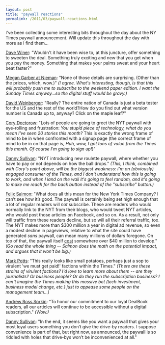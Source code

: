 ```yaml
---
layout: post
title: "paywall reactions"
permalink: /2011/03/paywall-reactions.html
---
```


<p>I&#39;ve been collecting some interesting bits throughout the day about the NY Times paywall announcement. Will update this throughout the day with more as I find them...</p>
<p><a href="http://scripting.com/stories/2011/03/17/commentsOnNytPaywallAnnoun.html" target="_self">Dave Winer</a>: &quot;Wouldn&#39;t it have been wise to, at this juncture, offer something to sweeten the deal. Something truly exciting and new that you get when you pay the money. Something that makes your palms sweat and your heart beat faster?&quot;</p>
<p><a href="http://www.niemanlab.org/2011/03/its-official-and-kind-of-expensive-here-are-the-details-of-the-new-york-times-new-stab-at-a-paywall/" target="_self">Megan Garber at Nieman</a>: &quot;None of those details are surprising. (Other than the prices, which, wow.)&quot; <em>(I agree. What&#39;s interesting, though, is that this will probably push me to subscribe to the weekend paper edition. I want the Sunday Times anyway...so the digital stuff would be gravy.)</em></p>
<p><a href="http://www.hyperorg.com/blogger/2011/03/17/new-york-times-uses-canada-as-beta-for-us/" target="_self">David Weinberger</a>: &quot;Really? The entire nation of Canada is just a beta tester for the US and the rest of the world?How do you find out what version number is Canada up to, anyway? Click on the maple leaf?&quot;</p>
<p><a href="http://www.boingboing.net/2011/03/17/new-york-times-paywa.html" target="_self">Cory Doctorow</a>: &quot;Lots of people are going to greet the NYT paywall with eye-rolling and frustration:&#0160;<em>You stupid piece of technology, what do you mean I&#39;ve seen 20 stories this month?</em>&#0160;This is exactly the wrong frame of mind to be in when confronted with a signup page (the correct frame of mind to be in on that page is,&#0160;<em>Huh, wow, I got tons of value from the Times this month. Of course I&#39;m going to sign up!</em>)&quot;</p>
<p><a href="https://twitter.com/#!/dannysullivan/status/48436902449250304" target="_self">Danny Sullivan</a>: &quot;NYT introducing new roulette paywall, where whether you have to pay or not depends on how the ball drops.&quot; <em>(This, I think, combined with Cory&#39;s point above, will be the biggest weakness: I&#39;m an (obviously) engaged consumer of the Times, and I don&#39;t understand how this is going to work, and when I land on the wall it&#39;s going to feel random, and it&#39;s going to make me reach for the back button instead of the &quot;subscribe&quot; button.)</em></p>
<p><a href="http://blogs.reuters.com/felix-salmon/2011/03/17/the-nyt-paywall-arrives/" target="_self">Felix Salmon</a>: &quot;What does all this mean for the New York Times Company? I can’t see how it’s good. The paywall is certainly being set high enough that a lot of regular readers will&#0160;<em>not</em>&#0160;subscribe. These are readers who would normally link to the NYT from their blogs, who would tweet NYT articles, who would post those articles on Facebook, and so on. As a result, not only will traffic from these readers decline, but so will all their referral traffic, too. The NYT makes more than $300 million a year in digital ad revenue, so even a modest decline in pageviews, relative to what the site could have generated&#0160;<em>sans</em>&#0160;paywall, can mean many millions of dollars foregone. On top of that, the paywall itself&#0160;<a href="http://www.bloomberg.com/news/2011-01-28/new-york-times-fixes-paywall-glitches-to-balance-free-vs-paid-on-the-web.html">cost</a>&#0160;somewhere over $40 million to develop.&quot; <em>(Go read the whole thing -- Salmon does the math on the potential impact, and argues that it won&#39;t be big.)</em></p>
<p><a href="http://recoveringjournalist.typepad.com/recovering_journalist/2011/03/the-new-york-times-porous-paywall.html" target="_self">Mark Potts</a>: &quot;This really looks like small potatoes, perhaps just a sop to virulent &#39;we must get paid!&#39; factions within the Times.&quot; <em>(There are these strains of virulent factions? I&#39;d love to learn more about them -- are they journalists? Or business people? Or do they run the subscription business? I can&#39;t imagine the Times making this massive bet (tech investment, business model change, etc.) just to appease some people on the management team...)</em></p>
<p><a href="http://dealbook.nytimes.com/2011/03/17/editors-note-dealbook-and-digital-subscriptions/?src=dlbksb" target="_self">Andrew Ross Sorkin</a>: &quot;To honor our commitment to our loyal DealBook readers, all our articles will continue to be accessible without a digital subscription.&quot; <em>(Wow.)</em></p>
<p><a href="http://daggle.com/york-times-paywall-fit-2503" target="_self">Danny Sullivan</a>: &quot;In the end, it seems like you want a paywall that gives your most loyal users something you don’t give the drive-by readers. I suppose convenience is part of that, but right now, as announced, the paywall is so riddled with holes that drive-bys won’t be inconvenienced at all.&quot;</p>


